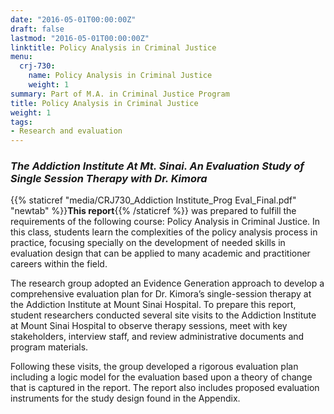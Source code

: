 ```yaml
---
date: "2016-05-01T00:00:00Z"
draft: false
lastmod: "2016-05-01T00:00:00Z"
linktitle: Policy Analysis in Criminal Justice
menu:
  crj-730:
    name: Policy Analysis in Criminal Justice
    weight: 1
summary: Part of M.A. in Criminal Justice Program
title: Policy Analysis in Criminal Justice
weight: 1
tags:
- Research and evaluation
---
```


### *The Addiction Institute At Mt. Sinai. An Evaluation Study of Single Session Therapy with Dr. Kimora*

{{% staticref "media/CRJ730_Addiction Institute_Prog Eval_Final.pdf" "newtab" %}}**This report**{{% /staticref %}} was prepared to fulfill the requirements of the following course: Policy Analysis in Criminal Justice. In this class, students learn the complexities of the policy analysis process in practice, focusing specially on the development of needed skills in evaluation design that can be applied to many academic and practitioner careers within the field. 

The research group adopted an Evidence Generation approach to develop a comprehensive evaluation plan for Dr. Kimora’s single-session therapy at the Addiction Institute at Mount Sinai Hospital. To prepare this report, student researchers conducted several site visits to the Addiction Institute at Mount Sinai Hospital to observe therapy sessions, meet with key stakeholders, interview staff, and review administrative documents and program materials. 

Following these visits, the group developed a rigorous evaluation plan including a logic model for the evaluation based upon a theory of change that is captured in the report. The report also includes proposed evaluation instruments for the study design found in the Appendix. 